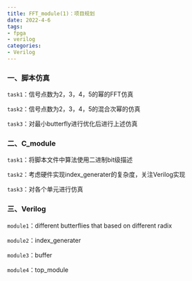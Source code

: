 ```yaml
---
title: FFT_module(1)：项目规划
date: 2022-4-6
tags:
- fpga
- verilog
categories:
- Verilog
---
```


### 一、脚本仿真

`task1`：信号点数为2，3，4，5的幂的FFT仿真

`task2`：信号点数为2，3，4，5的混合次幂的仿真

`task3`：对最小butterfly进行优化后进行上述仿真


### 二、C_module

`task1`：将脚本文件中算法使用二进制bit级描述

`task2`：考虑硬件实现index_generater的复杂度，关注Verilog实现

`task3`：对各个单元进行仿真

### 三、Verilog

`module1`：different butterflies that based on different radix 

`module2`：index_generater

`module3`：buffer

`module4`：top_module
